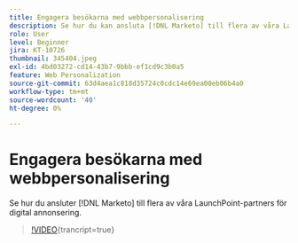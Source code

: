```yaml
---
title: Engagera besökarna med webbpersonalisering
description: Se hur du kan ansluta [!DNL Marketo] till flera av våra LaunchPoint-partners för digital annonsering.
role: User
level: Beginner
jira: KT-10726
thumbnail: 345404.jpeg
exl-id: 4bd03272-cd14-43b7-9bbb-ef1cd9c3b0a5
feature: Web Personalization
source-git-commit: 63d4aea1c818d35724c0cdc14e69ea00eb06b4a0
workflow-type: tm+mt
source-wordcount: '40'
ht-degree: 0%

---
```


# Engagera besökarna med webbpersonalisering

Se hur du ansluter [!DNL Marketo] till flera av våra LaunchPoint-partners för digital annonsering.

>[!VIDEO](https://video.tv.adobe.com/v/345404/?quality=12&learn=on){trancript=true}
